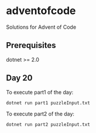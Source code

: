 # adventofcode
Solutions for Advent of Code

## Prerequisites

dotnet >= 2.0

## Day 20

To execute part1 of the day:

```
dotnet run part1 puzzleInput.txt
```

To execute part2 of the day:

```
dotnet run part2 puzzleInput.txt
```
